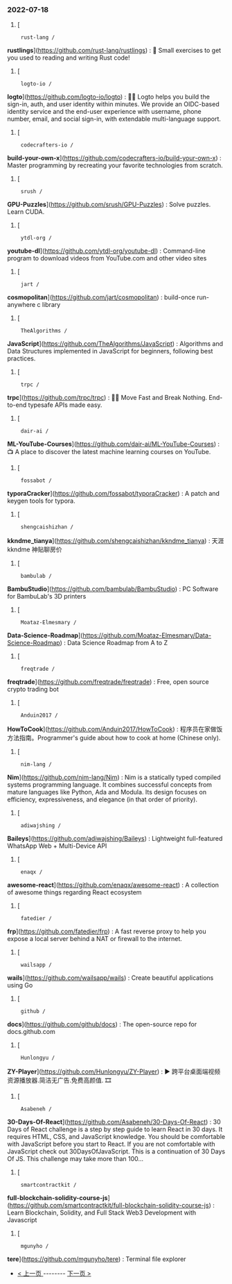 ### 2022-07-18 
1. [
    

        rust-lang /
**rustlings**](https://github.com/rust-lang/rustlings) : 🦀 Small exercises to get you used to reading and writing Rust code!
1. [
    

        logto-io /
**logto**](https://github.com/logto-io/logto) : 🧑‍🚀 Logto helps you build the sign-in, auth, and user identity within minutes. We provide an OIDC-based identity service and the end-user experience with username, phone number, email, and social sign-in, with extendable multi-language support.
1. [
    

        codecrafters-io /
**build-your-own-x**](https://github.com/codecrafters-io/build-your-own-x) : Master programming by recreating your favorite technologies from scratch.
1. [
    

        srush /
**GPU-Puzzles**](https://github.com/srush/GPU-Puzzles) : Solve puzzles. Learn CUDA.
1. [
    

        ytdl-org /
**youtube-dl**](https://github.com/ytdl-org/youtube-dl) : Command-line program to download videos from YouTube.com and other video sites
1. [
    

        jart /
**cosmopolitan**](https://github.com/jart/cosmopolitan) : build-once run-anywhere c library
1. [
    

        TheAlgorithms /
**JavaScript**](https://github.com/TheAlgorithms/JavaScript) : Algorithms and Data Structures implemented in JavaScript for beginners, following best practices.
1. [
    

        trpc /
**trpc**](https://github.com/trpc/trpc) : 🧙‍♀️ Move Fast and Break Nothing. End-to-end typesafe APIs made easy.
1. [
    

        dair-ai /
**ML-YouTube-Courses**](https://github.com/dair-ai/ML-YouTube-Courses) : 📺 A place to discover the latest machine learning courses on YouTube.
1. [
    

        fossabot /
**typoraCracker**](https://github.com/fossabot/typoraCracker) : A patch and keygen tools for typora.
1. [
    

        shengcaishizhan /
**kkndme_tianya**](https://github.com/shengcaishizhan/kkndme_tianya) : 天涯 kkndme 神贴聊房价
1. [
    

        bambulab /
**BambuStudio**](https://github.com/bambulab/BambuStudio) : PC Software for BambuLab's 3D printers
1. [
    

        Moataz-Elmesmary /
**Data-Science-Roadmap**](https://github.com/Moataz-Elmesmary/Data-Science-Roadmap) : Data Science Roadmap from A to Z
1. [
    

        freqtrade /
**freqtrade**](https://github.com/freqtrade/freqtrade) : Free, open source crypto trading bot
1. [
    

        Anduin2017 /
**HowToCook**](https://github.com/Anduin2017/HowToCook) : 程序员在家做饭方法指南。Programmer's guide about how to cook at home (Chinese only).
1. [
    

        nim-lang /
**Nim**](https://github.com/nim-lang/Nim) : Nim is a statically typed compiled systems programming language. It combines successful concepts from mature languages like Python, Ada and Modula. Its design focuses on efficiency, expressiveness, and elegance (in that order of priority).
1. [
    

        adiwajshing /
**Baileys**](https://github.com/adiwajshing/Baileys) : Lightweight full-featured WhatsApp Web + Multi-Device API
1. [
    

        enaqx /
**awesome-react**](https://github.com/enaqx/awesome-react) : A collection of awesome things regarding React ecosystem
1. [
    

        fatedier /
**frp**](https://github.com/fatedier/frp) : A fast reverse proxy to help you expose a local server behind a NAT or firewall to the internet.
1. [
    

        wailsapp /
**wails**](https://github.com/wailsapp/wails) : Create beautiful applications using Go
1. [
    

        github /
**docs**](https://github.com/github/docs) : The open-source repo for docs.github.com
1. [
    

        Hunlongyu /
**ZY-Player**](https://github.com/Hunlongyu/ZY-Player) : ▶️ 跨平台桌面端视频资源播放器.简洁无广告.免费高颜值. 🎞
1. [
    

        Asabeneh /
**30-Days-Of-React**](https://github.com/Asabeneh/30-Days-Of-React) : 30 Days of React challenge is a step by step guide to learn React in 30 days. It requires HTML, CSS, and JavaScript knowledge. You should be comfortable with JavaScript before you start to React. If you are not comfortable with JavaScript check out 30DaysOfJavaScript. This is a continuation of 30 Days Of JS. This challenge may take more than 100…
1. [
    

        smartcontractkit /
**full-blockchain-solidity-course-js**](https://github.com/smartcontractkit/full-blockchain-solidity-course-js) : Learn Blockchain, Solidity, and Full Stack Web3 Development with Javascript
1. [
    

        mgunyho /
**tere**](https://github.com/mgunyho/tere) : Terminal file explorer 

- [ < 上一页 ](https://github.com/able8/github-trending-daily-record/blob/master/2022-07-17.md) -------- [ 下一页 > ](https://github.com/able8/github-trending-daily-record/blob/master/2022-07-19.md)